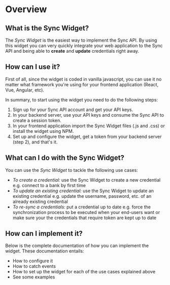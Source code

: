 # Overview

## What is the Sync Widget?

The *Sync Widget* is the easiest way to implement the Sync API. By using this widget you can very quickly integrate your web application to the Sync API and being able to **create** and **update** credentials right away.

## How can I use it?

First of all, since the widget is coded in vanilla javascript, you can use it no matter what framework you're using for your frontend application (React, Vue, Angular, etc).

In summary, to start using the widget you need to do the following steps:

1. Sign up for your Sync API account and get your API keys.
2. In your backend server, use your API keys and consume the Sync API to create a session token.
3. In your frontend application import the Sync Widget files (.js and .css) or install the widget using NPM.
4. Set up and configure the widget, get a token from your backend server (step 2), and that's it. 

## What can I do with the Sync Widget?

You can use the *Sync Widget* to tackle the following use cases:

- *To create a credential:* use the Sync Widget to create a new credential e.g. connect to a bank by first time
- *To update an existing credential:* use the Sync Widget to update an existing credential e.g. update the username, password, etc. of an already existing credential
- *To re-sync a credentials:* put a credential up to date e.g. force the synchronization process to be executed when your end-users want or make sure your the credentials that require token are kept up to date 

## How can I implement it?

Below is the complete documentation of how you can implement the widget. These documentation entails:

- How to configure it
- How to catch events
- How to set up the widget for each of the use cases explained above
- See some examples
